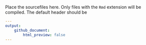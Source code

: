 Place the sourcefiles here. Only files with the `Rmd` extension will be compiled. The default header should be

```yaml
---
output:
    github_document:
        html_preview: false
---
```